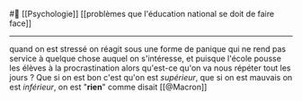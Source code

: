 #🌱 [[Psychologie]] [[problèmes que l'éducation national se doit de faire face]]

---
quand on est stressé on réagit sous une forme de panique qui ne rend pas service à quelque chose auquel on s'intéresse, et puisque l'école pousse les élèves à la procrastination alors qu'est-ce qu'on va nous répéter tout les jours ? Que si on est bon c'est qu'on est *supérieur*, que si on est mauvais on est *inférieur*, on est "**rien**" comme disait [[@Macron]] 